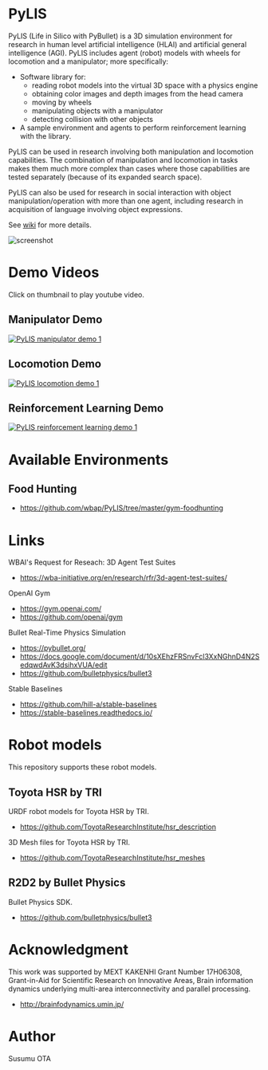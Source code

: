 # PyLIS

PyLIS (Life in Silico with PyBullet) is a 3D simulation environment for research in human level artificial intelligence (HLAI) and artificial general intelligence (AGI). PyLIS includes agent (robot) models with wheels for locomotion and a manipulator; more specifically:

- Software library for:
	- reading robot models into the virtual 3D space with a physics engine
	- obtaining color images and depth images from the head camera
	- moving by wheels
	- manipulating objects with a manipulator
	- detecting collision with other objects
- A sample environment and agents to perform reinforcement learning with the library.

PyLIS can be used in research involving both manipulation and locomotion capabilities. The combination of manipulation and locomotion in tasks makes them much more complex than cases where those capabilities are tested separately (because of its expanded search space).

PyLIS can also be used for research in social interaction with object manipulation/operation with more than one agent, including research in acquisition of language involving object expressions.

See [wiki](https://github.com/wbap/PyLIS/wiki) for more details.

![screenshot](https://raw.githubusercontent.com/wbap/PyLIS/master/misc/pylis.png)

# Demo Videos

Click on thumbnail to play youtube video.

## Manipulator Demo

[![PyLIS manipulator demo 1](https://img.youtube.com/vi/5H6bFS57Uqw/0.jpg)](https://www.youtube.com/watch?v=5H6bFS57Uqw)

## Locomotion Demo

[![PyLIS locomotion demo 1](https://img.youtube.com/vi/kB8RLlHuNUE/0.jpg)](https://www.youtube.com/watch?v=kB8RLlHuNUE)

## Reinforcement Learning Demo

[![PyLIS reinforcement learning demo 1](https://img.youtube.com/vi/OwSosoGb16A/0.jpg)](https://www.youtube.com/watch?v=OwSosoGb16A)


# Available Environments

## Food Hunting

- https://github.com/wbap/PyLIS/tree/master/gym-foodhunting


# Links

WBAI's Request for Reseach: 3D Agent Test Suites

- https://wba-initiative.org/en/research/rfr/3d-agent-test-suites/

OpenAI Gym

- https://gym.openai.com/
- https://github.com/openai/gym

Bullet Real-Time Physics Simulation

- https://pybullet.org/
- https://docs.google.com/document/d/10sXEhzFRSnvFcl3XxNGhnD4N2SedqwdAvK3dsihxVUA/edit
- https://github.com/bulletphysics/bullet3

Stable Baselines

- https://github.com/hill-a/stable-baselines
- https://stable-baselines.readthedocs.io/


# Robot models

This repository supports these robot models.

## Toyota HSR by TRI

URDF robot models for Toyota HSR by TRI.

- https://github.com/ToyotaResearchInstitute/hsr_description

3D Mesh files for Toyota HSR by TRI.

- https://github.com/ToyotaResearchInstitute/hsr_meshes

## R2D2 by Bullet Physics

Bullet Physics SDK.

- https://github.com/bulletphysics/bullet3


# Acknowledgment

This work was supported by MEXT KAKENHI Grant Number 17H06308, Grant-in-Aid for Scientific Research on Innovative Areas, Brain information dynamics underlying multi-area interconnectivity and parallel processing.

- http://brainfodynamics.umin.jp/


# Author

Susumu OTA
